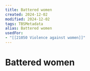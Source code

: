 ```yaml
---
title: Battered women
created: 2024-12-02
modified: 2024-12-02
tags: TBSMetadata
alias: Battered women
usedFor:
- "[[21050 Violence against women]]"
---
```

# Battered women
